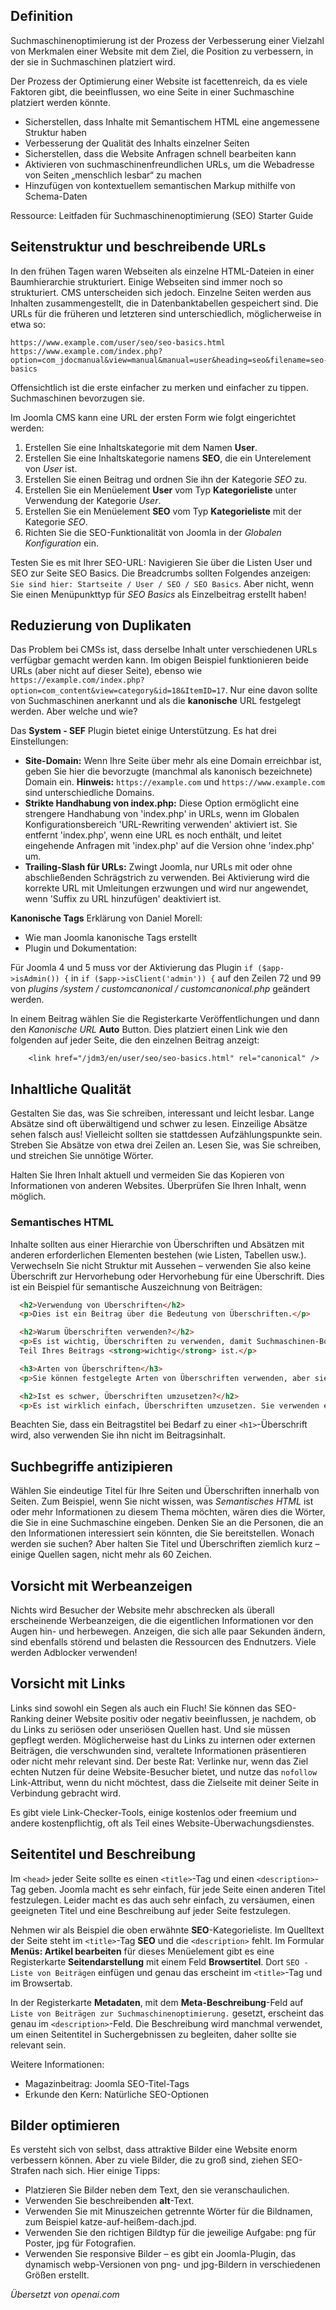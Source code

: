 <!-- Filename: jdocmanual?manual=user&heading=seo&filename=seo-basics.md / Display title: SEO-Grundlagen -->

## Definition

Suchmaschinenoptimierung ist der Prozess der Verbesserung einer Vielzahl von Merkmalen einer Website mit dem Ziel, die Position zu verbessern, in der sie in Suchmaschinen platziert wird.

Der Prozess der Optimierung einer Website ist facettenreich, da es viele Faktoren gibt, die beeinflussen, wo eine Seite in einer Suchmaschine platziert werden könnte.

- Sicherstellen, dass Inhalte mit Semantischem HTML eine angemessene Struktur haben
- Verbesserung der Qualität des Inhalts einzelner Seiten
- Sicherstellen, dass die Website Anfragen schnell bearbeiten kann
- Aktivieren von suchmaschinenfreundlichen URLs, um die Webadresse von Seiten „menschlich lesbar“ zu machen
- Hinzufügen von kontextuellem semantischen Markup mithilfe von Schema-Daten

Ressource: Leitfaden für Suchmaschinenoptimierung (SEO) Starter Guide

## Seitenstruktur und beschreibende URLs

In den frühen Tagen waren Webseiten als einzelne HTML-Dateien in einer Baumhierarchie strukturiert. Einige Webseiten sind immer noch so strukturiert. CMS unterscheiden sich jedoch. Einzelne Seiten werden aus Inhalten zusammengestellt, die in Datenbanktabellen gespeichert sind. Die URLs für die früheren und letzteren sind unterschiedlich, möglicherweise in etwa so:
```
https://www.example.com/user/seo/seo-basics.html
https://www.example.com/index.php?option=com_jdocmanual&view=manual&manual=user&heading=seo&filename=seo-basics
```
Offensichtlich ist die erste einfacher zu merken und einfacher zu tippen. Suchmaschinen bevorzugen sie.

Im Joomla CMS kann eine URL der ersten Form wie folgt eingerichtet werden:

1. Erstellen Sie eine Inhaltskategorie mit dem Namen **User**.
2. Erstellen Sie eine Inhaltskategorie namens **SEO**, die ein Unterelement von *User* ist.
3. Erstellen Sie einen Beitrag und ordnen Sie ihn der Kategorie *SEO* zu.
4. Erstellen Sie ein Menüelement **User** vom Typ **Kategorieliste** unter Verwendung der Kategorie *User*.
5. Erstellen Sie ein Menüelement **SEO** vom Typ **Kategorieliste** mit der Kategorie *SEO*.
6. Richten Sie die SEO-Funktionalität von Joomla in der *Globalen Konfiguration* ein.

Testen Sie es mit Ihrer SEO-URL: Navigieren Sie über die Listen User und SEO zur Seite SEO Basics. Die Breadcrumbs sollten Folgendes anzeigen: `Sie sind hier: Startseite / User / SEO / SEO Basics`. Aber nicht, wenn Sie einen Menüpunkttyp für *SEO Basics* als Einzelbeitrag erstellt haben!

## Reduzierung von Duplikaten

Das Problem bei CMSs ist, dass derselbe Inhalt unter verschiedenen URLs verfügbar gemacht werden kann. Im obigen Beispiel funktionieren beide URLs (aber nicht auf dieser Seite), ebenso wie `https://example.com/index.php?option=com_content&view=category&id=18&ItemID=17`. Nur eine davon sollte von Suchmaschinen anerkannt und als die **kanonische** URL festgelegt werden. Aber welche und wie?

Das **System - SEF** Plugin bietet einige Unterstützung. Es hat drei Einstellungen:

* **Site-Domain:** Wenn Ihre Seite über mehr als eine Domain erreichbar ist, geben Sie hier die bevorzugte (manchmal als kanonisch bezeichnete) Domain ein. **Hinweis:** `https://example.com` und `https://www.example.com` sind unterschiedliche Domains.
* **Strikte Handhabung von index.php:** Diese Option ermöglicht eine strengere Handhabung von 'index.php' in URLs, wenn im Globalen Konfigurationsbereich 'URL-Rewriting verwenden' aktiviert ist. Sie entfernt 'index.php', wenn eine URL es noch enthält, und leitet eingehende Anfragen mit 'index.php' auf die Version ohne 'index.php' um.
* **Trailing-Slash für URLs:** Zwingt Joomla, nur URLs mit oder ohne abschließenden Schrägstrich zu verwenden. Bei Aktivierung wird die korrekte URL mit Umleitungen erzwungen und wird nur angewendet, wenn 'Suffix zu URL hinzufügen' deaktiviert ist.

**Kanonische Tags** Erklärung von Daniel Morell:

* Wie man Joomla kanonische Tags erstellt
* Plugin und Dokumentation:

Für Joomla 4 und 5 muss vor der Aktivierung das Plugin `if ($app->isAdmin()) {` in `if ($app->isClient('admin')) {` auf den Zeilen 72 und 99 von *plugins /system / customcanonical / customcanonical.php* geändert werden.

In einem Beitrag wählen Sie die Registerkarte Veröffentlichungen und dann den *Kanonische URL* **Auto** Button. Dies platziert einen Link wie den folgenden auf jeder Seite, die den einzelnen Beitrag anzeigt:
```
    <link href="/jdm3/en/user/seo/seo-basics.html" rel="canonical" />
```

## Inhaltliche Qualität

Gestalten Sie das, was Sie schreiben, interessant und leicht lesbar. Lange Absätze sind oft überwältigend und schwer zu lesen. Einzeilige Absätze sehen falsch aus! Vielleicht sollten sie stattdessen Aufzählungspunkte sein. Streben Sie Absätze von etwa drei Zeilen an. Lesen Sie, was Sie schreiben, und streichen Sie unnötige Wörter.

Halten Sie Ihren Inhalt aktuell und vermeiden Sie das Kopieren von Informationen von anderen Websites. Überprüfen Sie Ihren Inhalt, wenn möglich.

### Semantisches HTML

Inhalte sollten aus einer Hierarchie von Überschriften und Absätzen mit anderen erforderlichen Elementen bestehen (wie Listen, Tabellen usw.). Verwechseln Sie nicht Struktur mit Aussehen – verwenden Sie also keine Überschrift zur Hervorhebung oder Hervorhebung für eine Überschrift. Dies ist ein Beispiel für semantische Auszeichnung von Beiträgen:

```html
  <h2>Verwendung von Überschriften</h2>
  <p>Dies ist ein Beitrag über die Bedeutung von Überschriften.</p>

  <h2>Warum Überschriften verwenden?</h2>
  <p>Es ist wichtig, Überschriften zu verwenden, damit Suchmaschinen-Bots erkennen können, welcher
  Teil Ihres Beitrags <strong>wichtig</strong> ist.</p>

  <h3>Arten von Überschriften</h3>
  <p>Sie können festgelegte Arten von Überschriften verwenden, aber sie sollten innerhalb Ihrer Seite geordnet und strukturiert sein. H1 wird der von Joomla eingefügte Seitentitel sein, wobei H2 für Unterüberschriften der Seite verwendet wird. Alle Überschriften innerhalb Ihrer Unterüberschriften sollten entsprechend mit H3, H4 und H5 fortgeführt werden.</p>

  <h2>Ist es schwer, Überschriften umzusetzen?</h2>
  <p>Es ist wirklich einfach, Überschriften umzusetzen. Sie verwenden einfach den passenden HTML-Code.</p>
```

Beachten Sie, dass ein Beitragstitel bei Bedarf zu einer `<h1>`-Überschrift wird, also verwenden Sie ihn nicht im Beitragsinhalt.

## Suchbegriffe antizipieren

Wählen Sie eindeutige Titel für Ihre Seiten und Überschriften innerhalb von Seiten. Zum Beispiel, wenn Sie nicht wissen, was *Semantisches HTML* ist oder mehr Informationen zu diesem Thema möchten, wären dies die Wörter, die Sie in eine Suchmaschine eingeben. Denken Sie an die Personen, die an den Informationen interessiert sein könnten, die Sie bereitstellen. Wonach werden sie suchen? Aber halten Sie Titel und Überschriften ziemlich kurz – einige Quellen sagen, nicht mehr als 60 Zeichen.

## Vorsicht mit Werbeanzeigen

Nichts wird Besucher der Website mehr abschrecken als überall erscheinende Werbeanzeigen, die die eigentlichen Informationen vor den Augen hin- und herbewegen. Anzeigen, die sich alle paar Sekunden ändern, sind ebenfalls störend und belasten die Ressourcen des Endnutzers. Viele werden Adblocker verwenden!

## Vorsicht mit Links

Links sind sowohl ein Segen als auch ein Fluch! Sie können das SEO-Ranking deiner Website positiv oder negativ beeinflussen, je nachdem, ob du Links zu seriösen oder unseriösen Quellen hast. Und sie müssen gepflegt werden. Möglicherweise hast du Links zu internen oder externen Beiträgen, die verschwunden sind, veraltete Informationen präsentieren oder nicht mehr relevant sind. Der beste Rat: Verlinke nur, wenn das Ziel echten Nutzen für deine Website-Besucher bietet, und nutze das `nofollow` Link-Attribut, wenn du nicht möchtest, dass die Zielseite mit deiner Seite in Verbindung gebracht wird.

Es gibt viele Link-Checker-Tools, einige kostenlos oder freemium und andere kostenpflichtig, oft als Teil eines Website-Überwachungsdienstes.

## Seitentitel und Beschreibung

Im `<head>` jeder Seite sollte es einen `<title>`-Tag und einen `<description>`-Tag geben. Joomla macht es sehr einfach, für jede Seite einen anderen Titel festzulegen. Leider macht es das auch sehr einfach, zu versäumen, einen geeigneten Titel und eine Beschreibung auf jeder Seite festzulegen.

Nehmen wir als Beispiel die oben erwähnte **SEO**-Kategorieliste. Im Quelltext der Seite steht im `<title>`-Tag **SEO** und die `<description>` fehlt. Im Formular **Menüs: Artikel bearbeiten** für dieses Menüelement gibt es eine Registerkarte **Seitendarstellung** mit einem Feld **Browsertitel**. Dort `SEO - Liste von Beiträgen` einfügen und genau das erscheint im `<title>`-Tag und im Browsertab.

In der Registerkarte **Metadaten**, mit dem **Meta-Beschreibung**-Feld auf `Liste von Beiträgen zur Suchmaschinenoptimierung.` gesetzt, erscheint das genau im `<description>`-Feld. Die Beschreibung wird manchmal verwendet, um einen Seitentitel in Suchergebnissen zu begleiten, daher sollte sie relevant sein.

Weitere Informationen:
* Magazinbeitrag: Joomla SEO-Titel-Tags
* Erkunde den Kern: Natürliche SEO-Optionen

## Bilder optimieren

Es versteht sich von selbst, dass attraktive Bilder eine Website enorm verbessern können. Aber zu viele Bilder, die zu groß sind, ziehen SEO-Strafen nach sich. Hier einige Tipps:

* Platzieren Sie Bilder neben dem Text, den sie veranschaulichen.
* Verwenden Sie beschreibenden **alt**-Text.
* Verwenden Sie mit Minuszeichen getrennte Wörter für die Bildnamen, zum Beispiel katze-auf-heißem-dach.jpd.
* Verwenden Sie den richtigen Bildtyp für die jeweilige Aufgabe: png für Poster, jpg für Fotografien.
* Verwenden Sie responsive Bilder – es gibt ein Joomla-Plugin, das dynamisch webp-Versionen von png- und jpg-Bildern in verschiedenen Größen erstellt.

*Übersetzt von openai.com*
